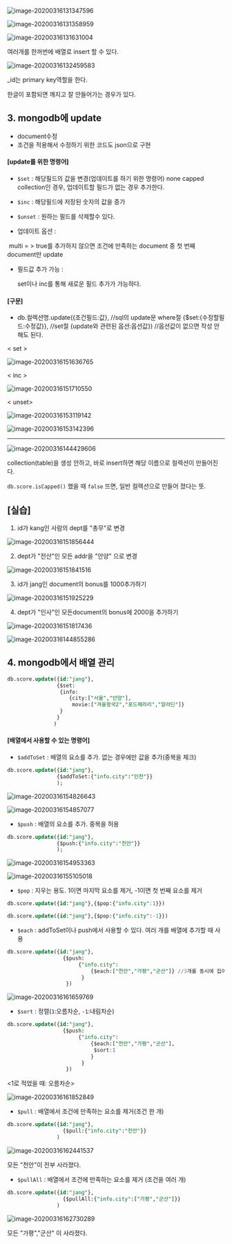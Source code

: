 ![image-20200316131347596](images/image-20200316131347596.png)

![image-20200316131358959](images/image-20200316131358959.png)

![image-20200316131631004](images/image-20200316131631004.png)



여러개를 한꺼번에 배열로 insert 할 수 있다.

![image-20200316132459583](images/image-20200316132459583.png)





_id는 primary key역할을 한다. 



한글이 포함되면 깨지고 잘 안들어가는 경우가 있다.



## 3. mongodb에 update

* document수정
* 조건을 적용해서 수정하기 위한 코드도 json으로 구현



#### [update를 위한 명령어]

* `$set` : 해당필드의 값을 변경(업데이트를 하기 위한 명령어)
               none capped collection인 경우, 업데이트할 필드가 없는 경우 추가한다. 



* `$inc` : 해당필드에 저장된 숫자의 값을 증가
* `$unset` : 원하는 필드를 삭제할수 있다.



* 업데이트 옵션 : 

​	multi = > true를 추가하지 않으면 조건에 만족하는 document 중 첫 번째 document만 update

* 필드값 추가 가능 :

  set이나 inc를 통해 새로운 필드 추가가 가능하다. 

  

#### [구문]

* db.컬렉션명.update({조건필드:값}, //sql의 update문 where절
                                      {$set:{수정할필드:수정값}}, //set절
                                       {update와 관련된 옵션:옵션값}) //옵션값이 없으면 작성 안해도 된다.

< set >

![image-20200316151636765](images/image-20200316151636765.png)

< inc >

![image-20200316151710550](images/image-20200316151710550.png)

< unset>

![image-20200316153119142](images/image-20200316153119142.png)

![image-20200316153142396](images/image-20200316153142396.png)



---







![image-20200316144429606](images/image-20200316144429606.png)

collection(table)을 생성 안하고, 바로 insert하면 해당 이름으로 컬렉션이 만들어진다.

`db.score.isCapped()` 했을 때 `false` 뜨면, 일반 컬렉션으로 만들어 졌다는 뜻.



## [실습]

1. id가 kang인 사람의 dept를 "총무"로 변경

![image-20200316151856444](images/image-20200316151856444.png)

2. dept가 "전산"인 모든 addr을 "안양" 으로 변경

![image-20200316151841516](images/image-20200316151841516.png)



3. id가 jang인 document의 bonus를 1000추가하기

![image-20200316151925229](images/image-20200316151925229.png)

4. dept가 "인사"인 모든document의 bonus에 2000을 추가하기

![image-20200316151817436](images/image-20200316151817436.png)

![image-20200316144855286](images/image-20200316144855286.png)







## 4. mongodb에서 배열 관리

```sql
db.score.update({id:"jang"},
                {$set:
                 {info:
                	{city:["서울","안양"],
                	 movie:["겨울왕국2","포드페라리","알라딘"]} 
                 }
                }
               )
```



#### [배열에서 사용할 수 있는 명령어]

* `$addToSet` : 배열의 요소를 추가. 없는 경우에만 값을 추가(중복을 체크)

```sql
db.score.update({id:"jang"},
                {$addToSet:{"info.city":"인천"}}
				);
```



![image-20200316154826643](images/image-20200316154826643.png)

![image-20200316154857077](images/image-20200316154857077.png)





* `$push` : 배열의 요소를 추가. 중복을 허용

```sql
db.score.update({id:"jang"},
                {$push:{"info.city":"천안"}}
				);
```

![image-20200316154953363](images/image-20200316154953363.png)

![image-20200316155105018](images/image-20200316155105018.png)



* `$pop` : 지우는 용도.
               1이면 마지막 요소를 제거, -1이면 첫 번째 요소를 제거

```sql
db.score.update({id:"jang"},{$pop:{"info.city":1}})
```

```sql
db.score.update({id:"jang"},{$pop:{"info.city":-1}})
```



* `$each` : addToSet이나 push에서 사용할 수 있다.
                 여러 개를 배열에 추가할 때 사용

``` sql
db.score.update({id:"jang"},
                  {$push:
                       {"info.city":
                           {$each:["천안","가평","군산"]} //3개를 동시에 집어넣는다. 
                        }
                   })
```

![image-20200316161659769](images/image-20200316161659769.png)



* `$sort` : 정렬(`1`:오름차순, `-1`:내림차순)

```sql
db.score.update({id:"jang"},
                  {$push:
                       {"info.city":
                           {$each:["천안","가평","군산"],
                            $sort:1
                           } 
                        }
                   })
```

<1로 적었을 때: 오름차순>

![image-20200316161852849](images/image-20200316161852849.png)





* `$pull`  :  배열에서 조건에 만족하는 요소를 제거(조건 한 개)

```sql
db.score.update({id:"jang"},
                  {$pull:{"info.city":"천안"}}
                )
```

![image-20200316162441537](images/image-20200316162441537.png)

모든 "천안"이 전부 사라졌다.



* `$pullAll` : 배열에서 조건에 만족하는 요소를 제거 (조건을 여러 개)

```sql
db.score.update({id:"jang"},
                  {$pullAll:{"info.city":["가평","군산"]}}
                )
```

![image-20200316162730289](images/image-20200316162730289.png)

모든 "가평","군산" 이 사라졌다.